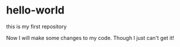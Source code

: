 # hello-world
this is my first repository

Now I will make some changes to my code.
Though I just can't get it!
